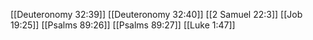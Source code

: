 [[Deuteronomy 32:39]]
[[Deuteronomy 32:40]]
[[2 Samuel 22:3]]
[[Job 19:25]]
[[Psalms 89:26]]
[[Psalms 89:27]]
[[Luke 1:47]]
